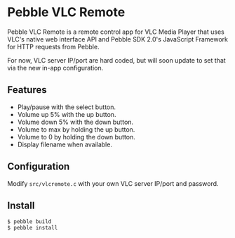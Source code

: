 # Pebble VLC Remote

Pebble VLC Remote is a remote control app for VLC Media Player that uses VLC's native web interface API and Pebble SDK 2.0's JavaScript Framework for HTTP requests from Pebble.

For now, VLC server IP/port are hard coded, but will soon update to set that via the new in-app configuration.

## Features

* Play/pause with the select button.
* Volume up 5% with the up button.
* Volume down 5% with the down button.
* Volume to max by holding the up button.
* Volume to 0 by holding the down button.
* Display filename when available.

## Configuration

Modify `src/vlcremote.c` with your own VLC server IP/port and password.

## Install

	$ pebble build
	$ pebble install

